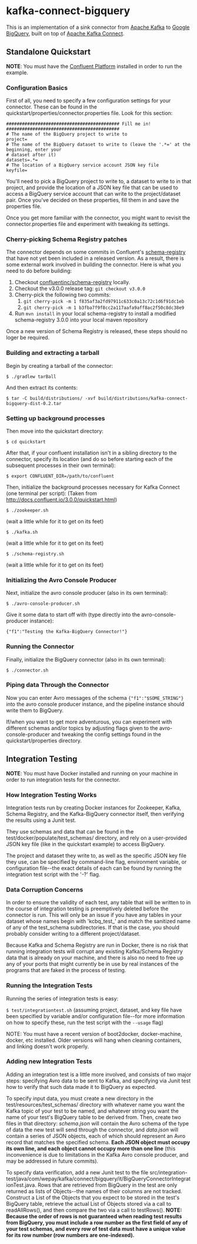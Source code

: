 # kafka-connect-bigquery

This is an implementation of a sink connector from [Apache Kafka](http://kafka.apache.org/) to
[Google BigQuery](https://cloud.google.com/bigquery/), built on top of
[Apache Kafka Connect](http://docs.confluent.io/3.0.0/connect/).

## Standalone Quickstart

**NOTE**: You must have the [Confluent Platform](http://docs.confluent.io/3.0.0/installation.html)
installed in order to run the example.

### Configuration Basics

First of all, you need to specify a few configuration settings for your connector. These can be
found in the quickstart/properties/connector.properties file. Look for this section:

```
########################################### Fill me in! ###########################################
# The name of the BigQuery project to write to
project=
# The name of the BigQuery dataset to write to (leave the '.*=' at the beginning, enter your
# dataset after it)
datasets=.*=
# The location of a BigQuery service account JSON key file
keyfile=
```

You'll need to pick a BigQuery project to write to, a dataset to write to in that project, and
provide the location of a JSON key file that can be used to access a BigQuery service account that
can write to the project/dataset pair. Once you've decided on these properties, fill them in and
save the properties file.

Once you get more familiar with the connector, you might want to revisit the connector.properties
file and experiment with tweaking its settings.

### Cherry-picking Schema Registry patches

The connector depends on some commits in Confluent's 
[schema-registry](https://github.com/confluentinc/schema-registry) that have not yet been included
in a released version. As a result, there is some external work involved in building the connector.
Here is what you need to do before building:

1. Checkout [confluentinc/schema-registry](https://github.com/confluentinc/schema-registry)
   locally.
2. Checkout the v3.0.0 release tag: `git checkout v3.0.0`
3. Cherry-pick the following two commits:
     1. `git cherry-pick -m 1 f835af3a2fd97911c633c0a13c72c1d6f91dc1eb`
     2. `git cherry-pick -m 1 b3fba7f9f8cc2a117aafa9aff8ac2f50c8dc38e9`
4. Run `mvn install` in your local schema-registry to install a modified schema-registry 3.0.0 into
   your local maven repository
   
Once a new version of Schema Registry is released, these steps should no loger be required.
   
### Building and extracting a tarball

Begin by creating a tarball of the connector:

`$ ./gradlew tarBall`

And then extract its contents:

`$ tar -C build/distributions/ -xvf build/distributions/kafka-connect-bigquery-dist-0.2.tar`

### Setting up background processes

Then move into the quickstart directory:

`$ cd quickstart`

After that, if your confluent installation isn't in a sibling directory to
the connector, specify its location (and do so before starting each of the
subsequent processes in their own terminal):

`$ export CONFLUENT_DIR=/path/to/confluent`

Then, initialize the background processes necessary for Kafka Connect (one terminal per script):
(Taken from http://docs.confluent.io/3.0.0/quickstart.html)

`$ ./zookeeper.sh`

(wait a little while for it to get on its feet)

`$ ./kafka.sh`

(wait a little while for it to get on its feet)

`$ ./schema-registry.sh`

(wait a little while for it to get on its feet)

### Initializing the Avro Console Producer

Next, initialize the avro console producer (also in its own terminal):

`$ ./avro-console-producer.sh`

Give it some data to start off with (type directly into the avro-console-producer instance):

`{"f1":"Testing the Kafka-BigQuery Connector!"}`

### Running the Connector

Finally, initialize the BigQuery connector (also in its own terminal):

`$ ./connector.sh`

### Piping data Through the Connector

Now you can enter Avro messages of the schema `{"f1":"$SOME_STRING"}` into
the avro console producer instance, and the pipeline instance should write
them to BigQuery.

If/when you want to get more adventurous, you can experiment with different
schemas and/or topics by adjusting flags given to the avro-console-producer
and tweaking the config settings found in the quickstart/properties directory.

## Integration Testing

**NOTE**: You must have Docker installed and running on your machine in order to run integration
tests for the connector.

### How Integration Testing Works

Integration tests run by creating Docker instances for Zookeeper, Kafka, Schema Registry, and the
Kafka-BigQuery connector itself, then verifying the results using a Junit test.

They use schemas and data that can be found in the test/docker/populate/test_schemas/ directory, and
rely on a user-provided JSON key file (like in the quickstart example) to access BigQuery.

The project and dataset they write to, as well as the specific JSON key file they use, can be
specified by command-line flag, environment variable, or configuration file--the exact details of
each can be found by running the integration test script with the '-?' flag.

### Data Corruption Concerns

In order to ensure the validity of each test, any table that will be written to in the course of
integration testing is preemptively deleted before the connector is run. This will only be an issue
if you have any tables in your dataset whose names begin with 'kcbq_test_' and match the sanitized
name of any of the test_schema subdirectories. If that is the case, you should probably consider
writing to a different project/dataset.

Because Kafka and Schema Registry are run in Docker, there is no risk that running integration tests
will corrupt any existing Kafka/Schema Registry data that is already on your machine, and there is
also no need to free up any of your ports that might currently be in use by real instances of the
programs that are faked in the process of testing.

### Running the Integration Tests

Running the series of integration tests is easy:

`$ test/integrationtest.sh` (assuming project, dataset, and key file have been specified by variable
and/or configuration file--for more information on how to specify these, run the test script with
the `--usage` flag)

NOTE: You must have a recent version of boot2docker, docker-machine, docker, etc installed. Older
versions will hang when cleaning containers, and linking doesn't work properly.

### Adding new Integration Tests

Adding an integration test is a little more involved, and consists of two major steps: specifying
Avro data to be sent to Kafka, and specifying via Junit test how to verify that such data made it
to BigQuery as expected.

To specify input data, you must create a new directory in the test/resources/test_schemas/
directory with whatever name you want the Kafka topic of your test to be named, and whatever string
you want the name of your test's BigQuery table to be derived from. Then, create two files in that
directory: *schema.json* will contain the Avro schema of the type of data the new test will send
through the connector, and *data.json* will contain a series of JSON objects, each of which should
represent an Avro record that matches the specified schema. **Each JSON object must occupy its own
line, and each object cannot occupy more than one line** (this inconvenience is due to limitations
in the Kafka Avro console producer, and may be addressed in future commits).

To specify data verification, add a new Junit test to the file
src/integration-test/java/com/wepay/kafka/connect/bigquery/it/BigQueryConnectorIntegrationTest.java.
Rows that are retrieved from BigQuery in the test are only returned as lists of Objects--the names
of their columns are not tracked. Construct a List of the Objects that you expect to be stored in
the test's BigQuery table, retrieve the actual List of Objects stored via a call to readAllRows(),
and then compare the two via a call to testRows(). **NOTE: Because the order of rows is not
guaranteed when reading test results from BigQuery, you must include a row number as the first field
of any of your test schemas, and every row of test data must have a unique value for its row number
(row numbers are one-indexed).**
